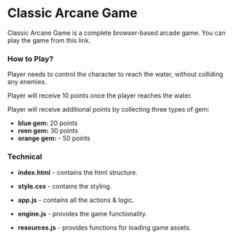 # Classic Arcane Game
Classic Arcane Game is a complete browser-based arcade game. You can play the game from this link. 

### How to Play?
Player needs to control the character to reach the water, without colliding any enemies. 

Player will receive 10 points once the player reaches the water. 

Player will receive additional points by collecting three types of gem:
- **blue gem:** 20 points
- **reen gem:** 30 points
- **orange gem:** - 50 points

### Technical
- **index.html** - contains the html structure.

- **style.css** - contains the styling.

- **app.js** - contains all the actions & logic.

- **engine.js** - provides the game functionality.

- **resources.js** - provides functions for loading game assets.
